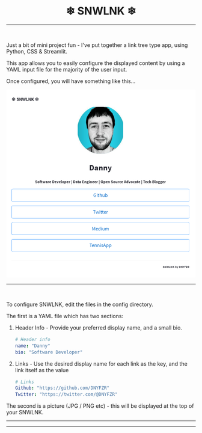 <h1 align="center"><b> ❄ SNWLNK ❄ </b></h1>

---

<br>

Just a bit of mini project fun - I've put together a link tree type app, using Python, CSS & Streamlit.

This app allows you to easily configure the displayed content by using a YAML input file for the majority of the user input.

Once configured, you will have something like this...

<p align="center"><img src = "utils/images/snwlnk_demo.png" height=500></p>

---

<br>

To configure SNWLNK, edit the files in the config directory. 

The first is a YAML file which has two sections: 

1. Header Info - Provide your preferred display name, and a small bio.

    ````yml
    # Header info
    name: "Danny"
    bio: "Software Developer"
    ````

2. Links - Use the desired display name for each link as the key, and the link itself as the value

    ````yml
    # Links
    Github: "https://github.com/DNYFZR"
    Twitter: "https://twitter.com/@DNYFZR"
    ````

The second is a picture (JPG / PNG etc) - this will be displayed at the top of your SNWLNK.

---
---
